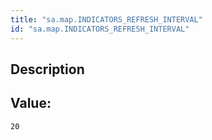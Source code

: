 ```yaml
---
title: "sa.map.INDICATORS_REFRESH_INTERVAL"
id: "sa.map.INDICATORS_REFRESH_INTERVAL"
---
```

## Description



## Value: 
```
20
```